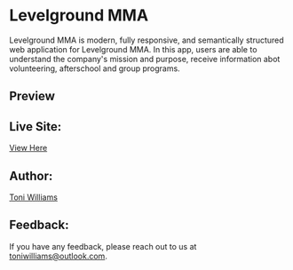 # Levelground MMA


Levelground MMA is modern, fully responsive, and semantically structured web application for Levelground MMA. In this app, users are able to understand the company's mission and purpose, receive information abot volunteering, afterschool and group programs.

## Preview

## Live Site:
[View Here](https://levelground-mmastudio.netlify.app/)
 

## Author:
[Toni Williams](https://toniwilliams.netlify.app)

## Feedback:

If you have any feedback, please reach out to us at toniwilliams@outlook.com.
